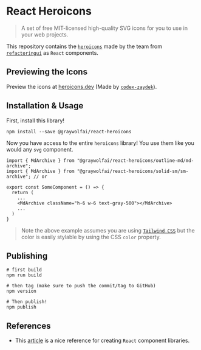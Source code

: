 # React Heroicons
> A set of free MIT-licensed high-quality SVG icons for you to use in your web projects.

This repository contains the [`heroicons`](https://github.com/refactoringui/heroicons) made by the team from [`refactoringui`](https://refactoringui.com/) as `React` components.

## Previewing the Icons
Preview the icons at [heroicons.dev](https://heroicons.dev) (Made by [`codex-zaydek`](https://github.com/codex-zaydek)).

## Installation & Usage
First, install this library!
```
npm install --save @graywolfai/react-heroicons
```

Now you have access to the entire `heroicons` library! You use them like you would any `svg` component.
```tsx
import { MdArchive } from "@graywolfai/react-heroicons/outline-md/md-archive";
import { MdArchive } from "@graywolfai/react-heroicons/solid-sm/sm-archive"; // or

export const SomeComponent = () => {
  return (
    ...
    <MdArchive className="h-6 w-6 text-gray-500"></MdArchive>
    ...
  )
}
```

> Note the above example assumes you are using [`Tailwind CSS`](https://tailwindcss.com/) but the color is easily stylable by using the CSS `color` property.

## Publishing
```
# first build
npm run build

# then tag (make sure to push the commit/tag to GitHub)
npm version

# Then publish!
npm publish
```

## References
- This [article](http://nicolasgallagher.com/making-svg-icon-libraries-for-react-apps/) is a nice reference for creating `React` component libraries.
